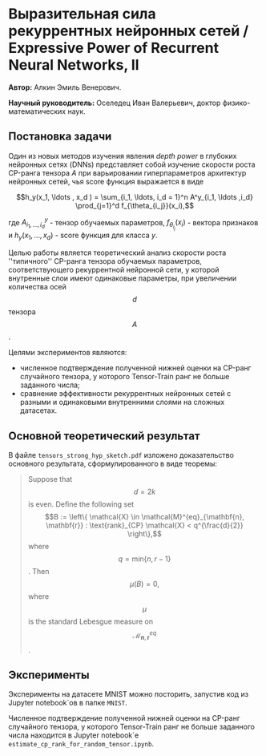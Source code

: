# Выразительная сила рекуррентных нейронных сетей / Expressive Power of Recurrent Neural Networks, II

**Автор:** Алкин Эмиль Венерович.

**Научный руководитель:** Оселедец Иван Валерьевич, доктор физико-математических наук.

## Постановка задачи
Один из новых методов изучения явления *depth power* в глубоких нейронных сетях (DNNs) представляет собой изучение скорости роста CP-ранга тензора $A$ при варьировании гиперпараметров архитектур нейронных сетей, чья score функция выражается в виде

$$h_y(x_1, \ldots , x_d ) = \sum_{i_1, \ldots, i_d = 1}^n A^y_{i_1, \ldots ,i_d} \prod_{j=1}^d f_{\theta_{i_j}}(x_i),$$

где $A^y_{i_1, \ldots ,i_d}$ - тензор обучаемых параметров, $f_{\theta_{i_j}}(x_i)$ - вектора признаков и $h_y(x_1, \ldots , x_d )$ - score функция для класса $y$.

Целью работы является теоретический анализ скорости роста ''типичного'' CP-ранга тензора обучаемых параметров, соответствующего рекуррентной нейронной сети, у которой внутренные слои имеют одинаковые параметры, при увеличении количества осей $$d$$ тензора $$A$$.

Целями экспериментов являются:

- численное подтверждение полученной нижней оценки на CP-ранг случайного тензора, у которого Tensor-Train ранг не больше заданного числа;
- сравнение эффективности рекуррентных нейронных сетей с разными и одинаковыми внутренними слоями на сложных датасетах.

## Основной теоретический результат

В файле ``tensors_strong_hyp_sketch.pdf`` изложено доказательство основного результата, сформулированного в виде теоремы:

> Suppose that $$d = 2k$$ is even. 
Define the following set $$B := \left\{ \mathcal{X} \in \mathcal{M}^{eq}_{\mathbf{n}, \mathbf{r}} : \text{rank}_{CP} \mathcal{X} < q^{\frac{d}{2}} \right\},$$ 
where  $$q = \text{min} \left\{ n, r-1 \right\}$$.
Then $$\mu(B) = 0,$$ where $$\mu$$ is the standard Lebesgue measure on $$\mathcal{M}^{eq}_{\mathbf{n}, \mathbf{r}}$$.

## Эксперименты

Эксперименты на датасете MNIST можно посторить, запустив код из Jupyter notebook`ов в папке ``MNIST``.

Численное подтверждение полученной нижней оценки на CP-ранг случайного тензора, у которого Tensor-Train ранг не больше заданного числа находится в Jupyter notebook`е ``estimate_cp_rank_for_random_tensor.ipynb``.

